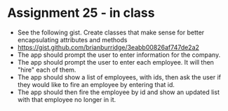# Assignment 25 - in class
* See the following gist. Create classes that make sense for better encapsulating attributes and methods
* https://gist.github.com/brianburridge/3eabb00826af747de2a2
* The app should prompt the user to enter information for the company.
* The app should prompt the user to enter each employee. It will then "hire" each of them.
* The app should show a list of employees, with ids, then ask the user if they would like to fire an employee by entering that id.
* The app should then fire the employee by id and show an updated list with that employee no longer in it.
